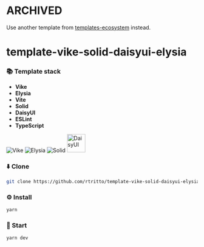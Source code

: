 # ARCHIVED
Use another template from [templates-ecosystem](https://github.com/templates-ecosystem) instead.

# template-vike-solid-daisyui-elysia

### 📚 Template stack
- **Vike**
- **Elysia**
- **Vite**
- **Solid**
- **DaisyUI**
- **ESLint**
- **TypeScript**

![Vike](https://avatars.githubusercontent.com/u/86403530?s=48&v=4)
![Elysia](https://avatars.githubusercontent.com/u/119793569?s=48&v=4)
![Solid](https://avatars.githubusercontent.com/u/79226042?s=48)
<img src="https://raw.githubusercontent.com/saadeghi/daisyui-images/master/images/daisyui-logo/favicon-192.png" alt="DaisyUI" width="48" />

### ⬇️ Clone
```sh
git clone https://github.com/rtritto/template-vike-solid-daisyui-elysia.git
```

### ⚙️ Install
```sh
yarn
```

### 🚀 Start
```sh
yarn dev
```
